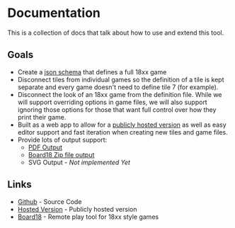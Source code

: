 # Documentation

This is a collection of docs that talk about how to use and extend this tool.

## Goals

* Create a [json schema](/docs/schema) that defines a full 18xx game
* Disconnect tiles from individual games so the definition of a tile is kept
  separate and every game doesn't need to define tile 7 (for example).
* Disconnect the look of an 18xx game from the definition file. While we will
  support overriding options in game files, we will also support ignoring those
  options for those that want full control over how they print their game.
* Built as a web app to allow for a [publicly hosted
  version](https://18xx.kelsin.net) as well as easy editor support and fast
  iteration when creating new tiles and game files.
* Provide lots of output support:
  * [PDF Output](/docs/pdf)
  * [Board18 Zip file output](/docs/b18)
  * SVG Output - *Not implemented Yet*

## Links

* [Github](https://github.com/kelsin/18xx) - Source Code
* [Hosted Version](https://18xx.kelsin.net) - Publicly hosted version
* [Board18](https://dev2.board18.org/) - Remote play tool for 18xx
  style games
